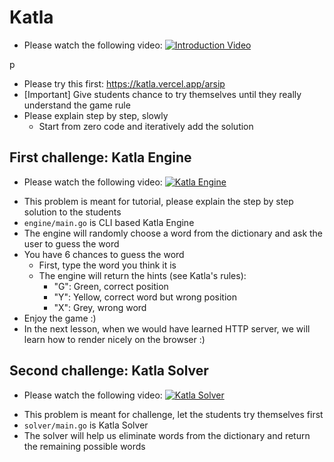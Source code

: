 # Katla

<!-- beginanswer -->

- Please watch the following video:
[![Introduction Video](https://img.youtube.com/vi/aqks78z2nSw/maxresdefault.jpg)](https://youtu.be/aqks78z2nSw)
<!-- endanswer nop -->
p
- Please try this first: <https://katla.vercel.app/arsip>
- [Important] Give students chance to try themselves until they really understand the game rule
- Please explain step by step, slowly
  - Start from zero code and iteratively add the solution

## First challenge: Katla Engine

<!-- beginanswer -->

- Please watch the following video:
[![Katla Engine](https://img.youtube.com/vi/h3kcr8CTMNo/maxresdefault.jpg)](https://youtu.be/h3kcr8CTMNo)
<!-- endanswer nop -->
- This problem is meant for tutorial, please explain the step by step solution to the students
- `engine/main.go` is CLI based Katla Engine
- The engine will randomly choose a word from the dictionary and ask the user to guess the word
- You have 6 chances to guess the word
  - First, type the word you think it is
  - The engine will return the hints (see Katla's rules):
    - "G": Green, correct position
    - "Y": Yellow, correct word but wrong position
    - "X": Grey, wrong word
- Enjoy the game :)
- In the next lesson, when we would have learned HTTP server, we will learn how to render nicely on the browser :)

## Second challenge: Katla Solver

<!-- beginanswer -->

- Please watch the following video:
[![Katla Solver](https://img.youtube.com/vi/rxTP1tpINT4/maxresdefault.jpg)](https://youtu.be/rxTP1tpINT4)
<!-- endanswer nop -->
- This problem is meant for challenge, let the students try themselves first
- `solver/main.go` is Katla Solver
- The solver will help us eliminate words from the dictionary and return the remaining possible words
